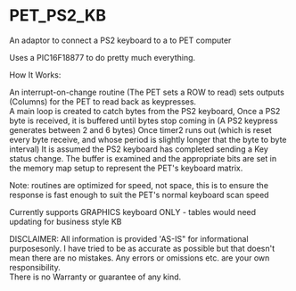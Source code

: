 # PET_PS2_KB
An adaptor to connect a PS2 keyboard to a to PET computer

Uses a PIC16F18877 to do pretty much everything.

How It Works:
 
An interrupt-on-change routine (The PET sets a ROW to read) sets outputs (Columns) for the PET to read back as keypresses.  
A main loop is created to catch bytes from the PS2 keyboard,
Once a PS2 byte is received, it is buffered until bytes stop coming in (A PS2 keypress generates between 2 and 6 bytes)
Once timer2 runs out (which is reset every byte receive, and whose period is slightly longer that the byte to byte interval)
It is assumed the PS2 keyboard has completed sending a Key status change.  The buffer is examined and the appropriate bits are set 
in the memory map setup to represent the PET's keyboard matrix.

Note: routines are optimized for speed, not space, this is to ensure the response is fast enough to suit the PET's 
normal keyboard scan speed

Currently supports GRAPHICS keyboard ONLY - tables would need updating for business style KB

DISCLAIMER: All information is provided 'AS-IS" for informational purposesonly.
I have tried to be as accurate as possible but that doesn't mean there are no mistakes. 
Any errors or omissions etc. are your own responsibility.  
There is no Warranty or guarantee of any kind.
